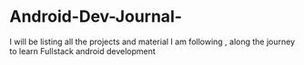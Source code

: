 # Android-Dev-Journal-
I will be listing all the projects and material I am following , along the journey to learn Fullstack android development
